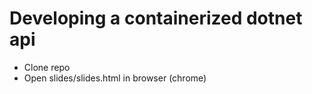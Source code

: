 # Developing a containerized dotnet api

- Clone repo
- Open slides/slides.html in browser (chrome)


